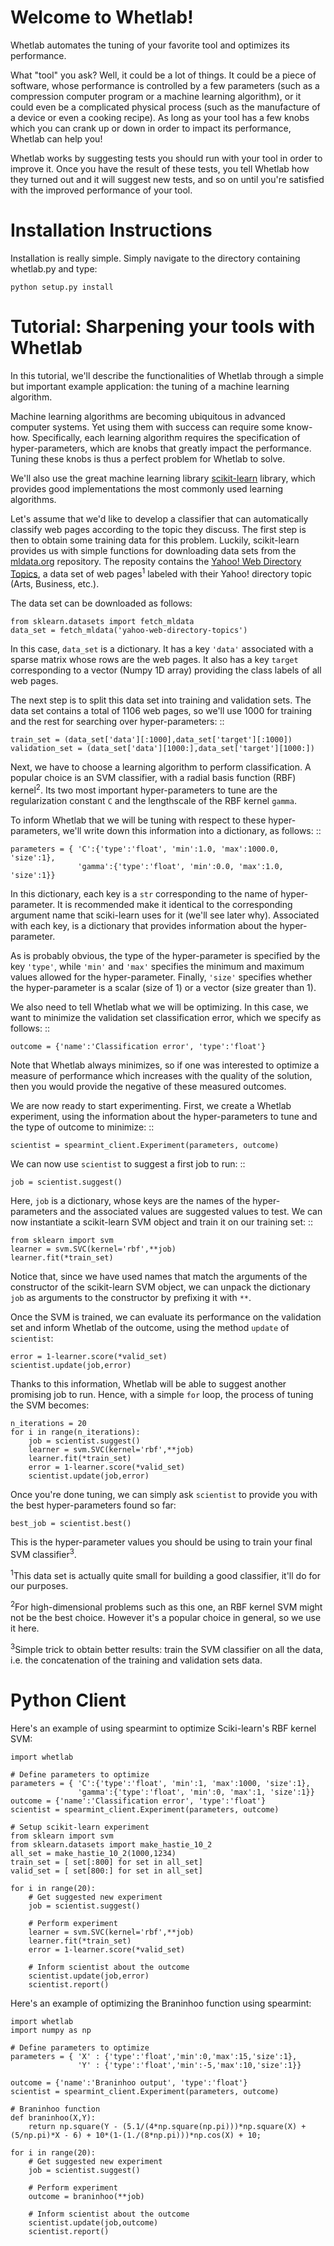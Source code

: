 Welcome to Whetlab!
===================

Whetlab automates the tuning of your favorite tool and optimizes its
performance.

What "tool" you ask? Well, it could be a lot of things.  It could be a
piece of software, whose performance is controlled by a few parameters
(such as a compression computer program or a machine learning
algorithm), or it could even be a complicated physical process (such
as the manufacture of a device or even a cooking recipe). As long as
your tool has a few knobs which you can crank up or down in order to
impact its performance, Whetlab can help you!

Whetlab works by suggesting tests you should run with your tool in
order to improve it. Once you have the result of these tests, you tell
Whetlab how they turned out and it will suggest new tests, and so on
until you're satisfied with the improved performance of your tool.

Installation Instructions
=========================

Installation is really simple.  Simply navigate to the directory containing whetlab.py and type:

    python setup.py install

Tutorial: Sharpening your tools with Whetlab
============================================

In this tutorial, we'll describe the functionalities of
Whetlab through a simple but important example application:
the tuning of a machine learning algorithm.

Machine learning algorithms are becoming ubiquitous in advanced
computer systems. Yet using them with success can require some
know-how. Specifically, each learning algorithm
requires the specification of hyper-parameters, which are
knobs that greatly impact the performance. Tuning these knobs is thus a
perfect problem for Whetlab to solve.

We'll also use the great machine learning library [scikit-learn](<http://scikit-learn.org/>)
library, which provides good implementations the most commonly used
learning algorithms.

Let's assume that we'd like to develop a classifier that can
automatically classify web pages according to the topic they discuss.
The first step is then to obtain some training data for this problem.
Luckily, scikit-learn provides us with simple functions for
downloading data sets from the [mldata.org](http://mldata.org/)
repository.  The reposity contains the [Yahoo! Web Directory Topics](http://mldata.org/repository/data/viewslug/yahoo-web-directory-topics/),
a data set of web pages<sup>1</sup> labeled with their Yahoo! directory topic
(Arts, Business, etc.).

The data set can be downloaded as follows:

    from sklearn.datasets import fetch_mldata
    data_set = fetch_mldata('yahoo-web-directory-topics')

In this case, ``data_set`` is a dictionary. It has a key ``'data'``
associated with a sparse matrix whose rows are the
web pages. It also has a key ``target`` corresponding to
a vector (Numpy 1D array) providing the class labels
of all web pages.

The next step is to split this data set into training and validation sets.
The data set contains a total of 1106 web pages, so we'll use 1000 for
training and the rest for searching over hyper-parameters: ::

    train_set = (data_set['data'][:1000],data_set['target'][:1000])
    validation_set = (data_set['data'][1000:],data_set['target'][1000:])

Next, we have to choose a learning algorithm to perform classification.
A popular choice is an SVM classifier, with a radial basis function (RBF) kernel<sup>2</sup>.
Its two most important hyper-parameters to tune are the regularization constant ``C``
and the lengthscale of the RBF kernel ``gamma``.

To inform Whetlab that we will be tuning with respect to these hyper-parameters,
we'll write down this information into a dictionary, as follows: ::

    parameters = { 'C':{'type':'float', 'min':1.0, 'max':1000.0, 'size':1},
                   'gamma':{'type':'float', 'min':0.0, 'max':1.0, 'size':1}}

In this dictionary, each key is a ``str`` corresponding to the name of
hyper-parameter. It is recommended make it identical to the corresponding
argument name that sciki-learn uses for it (we'll see later why). Associated
with each key, is a dictionary that provides information about the hyper-parameter.

As is probably obvious, the type of the hyper-parameter is specified by the key ``'type'``,
while ``'min'`` and ``'max'`` specifies the minimum and maximum values allowed for the
hyper-parameter. Finally, ``'size'`` specifies whether the hyper-parameter is a scalar
(size of 1) or a vector (size greater than 1).

We also need to tell Whetlab what we will be optimizing. In this case, we want
to minimize the validation set classification error, which we specify as follows: ::

    outcome = {'name':'Classification error', 'type':'float'}

Note that Whetlab always minimizes, so if one was interested to optimize a measure
of performance which increases with the quality of the solution, then you would
provide the negative of these measured outcomes.

We are now ready to start experimenting. First, we create a Whetlab experiment,
using the information about the hyper-parameters to tune and the type of outcome
to minimize: ::

    scientist = spearmint_client.Experiment(parameters, outcome)

We can now use ``scientist`` to suggest a first job to run: ::

    job = scientist.suggest()

Here, ``job`` is a dictionary, whose keys are the names of the hyper-parameters
and the associated values are suggested values to test. We can now instantiate
a scikit-learn SVM object and train it on our training set: ::

    from sklearn import svm
    learner = svm.SVC(kernel='rbf',**job)
    learner.fit(*train_set)

Notice that, since we have used names that match the
arguments of the constructor of the scikit-learn SVM object,
we can unpack the dictionary ``job`` as arguments to the
constructor by prefixing it with ``**``.

Once the SVM is trained, we can evaluate its performance on
the validation set and inform Whetlab of the outcome, using
the method ``update`` of ``scientist``:

    error = 1-learner.score(*valid_set)
    scientist.update(job,error)

Thanks to this information, Whetlab will be able to suggest
another promising job to run. Hence, with a simple ``for`` loop,
the process of tuning the SVM becomes:

    n_iterations = 20
    for i in range(n_iterations):
        job = scientist.suggest()
        learner = svm.SVC(kernel='rbf',**job)
        learner.fit(*train_set)
        error = 1-learner.score(*valid_set)
        scientist.update(job,error)

Once you're done tuning, we can simply ask ``scientist`` to provide you with
the best hyper-parameters found so far:

    best_job = scientist.best()

This is the hyper-parameter values you should be using to train your
final SVM classifier<sup>3</sup>.

<sup>1</sup>This data set is actually quite small for building a good classifier, it'll do for our purposes.

<sup>2</sup>For high-dimensional problems such as this one, an RBF kernel SVM might not be the best choice. However it's a popular choice in general, so we use it here.

<sup>3</sup>Simple trick to obtain better results: train the SVM classifier on all the data, i.e. the concatenation of the training and validation sets data.


Python Client
=============

Here's an example of using spearmint to optimize Sciki-learn's RBF kernel SVM:

    import whetlab
    
    # Define parameters to optimize
    parameters = { 'C':{'type':'float', 'min':1, 'max':1000, 'size':1},
                   'gamma':{'type':'float', 'min':0, 'max':1, 'size':1}}
    outcome = {'name':'Classification error', 'type':'float'}
    scientist = spearmint_client.Experiment(parameters, outcome)
    
    # Setup scikit-learn experiment
    from sklearn import svm
    from sklearn.datasets import make_hastie_10_2
    all_set = make_hastie_10_2(1000,1234)
    train_set = [ set[:800] for set in all_set]
    valid_set = [ set[800:] for set in all_set]
    
    for i in range(20):
        # Get suggested new experiment
        job = scientist.suggest()
    
        # Perform experiment
        learner = svm.SVC(kernel='rbf',**job)
        learner.fit(*train_set)
        error = 1-learner.score(*valid_set)
    
        # Inform scientist about the outcome
        scientist.update(job,error)
        scientist.report()

Here's an example of optimizing the Braninhoo function using spearmint:

    import whetlab
    import numpy as np
    
    # Define parameters to optimize
    parameters = { 'X' : {'type':'float','min':0,'max':15,'size':1},
                   'Y' : {'type':'float','min':-5,'max':10,'size':1}}
    
    outcome = {'name':'Braninhoo output', 'type':'float'}
    scientist = spearmint_client.Experiment(parameters, outcome)
    
    # Braninhoo function
    def braninhoo(X,Y):
        return np.square(Y - (5.1/(4*np.square(np.pi)))*np.square(X) + (5/np.pi)*X - 6) + 10*(1-(1./(8*np.pi)))*np.cos(X) + 10;
    
    for i in range(20):
        # Get suggested new experiment
        job = scientist.suggest()
    
        # Perform experiment
        outcome = braninhoo(**job)
    
        # Inform scientist about the outcome
        scientist.update(job,outcome)
        scientist.report()

